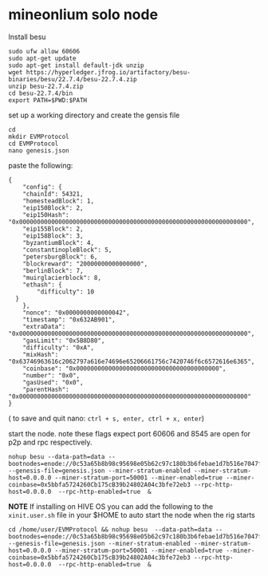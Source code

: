 # mineonlium solo node 


Install besu 

```
sudo ufw allow 60606
sudo apt-get update
sudo apt-get install default-jdk unzip
wget https://hyperledger.jfrog.io/artifactory/besu-binaries/besu/22.7.4/besu-22.7.4.zip
unzip besu-22.7.4.zip
cd besu-22.7.4/bin
export PATH=$PWD:$PATH
```


set up a working directory and create the gensis file

```
cd
mkdir EVMProtocol
cd EVMProtocol
nano genesis.json
```

paste the following:

```
{
    "config": {
    "chainId": 54321,
    "homesteadBlock": 1,
    "eip150Block": 2,
    "eip150Hash": "0x0000000000000000000000000000000000000000000000000000000000000000",
    "eip155Block": 2,
    "eip158Block": 3,
    "byzantiumBlock": 4,
    "constantinopleBlock": 5,
    "petersburgBlock": 6,
    "blockreward": "20000000000000000",
    "berlinBlock": 7,
    "muirglacierblock": 8,
    "ethash": {
        "difficulty": 10
  }
    },
    "nonce": "0x0000000000000042",
    "timestamp": "0x632AB901",
    "extraData": "0x0000000000000000000000000000000000000000000000000000000000000000",
    "gasLimit": "0x5B8D80", 
    "difficulty": "0xA",
    "mixHash": "0x63746963616c2062797a616e74696e65206661756c7420746f6c6572616e6365",
    "coinbase": "0x0000000000000000000000000000000000000000",
    "number": "0x0",
    "gasUsed": "0x0",
    "parentHash": "0x0000000000000000000000000000000000000000000000000000000000000000"
}

```

( to save and quit nano: `ctrl + s, enter, ctrl + x, enter`)

start the node. note these flags expect port 60606 and 8545 are open for p2p and rpc respectively.

```
nohup besu --data-path=data --bootnodes=enode://0c53a65b8b98c95698e05b62c97c180b3b6febae1d7b516e7047f7c36c373e0bbed38c2c83b2b9a264a375886fb2c6a44e26938b1bee4c8e23e788938b49e00a@134.215.244.171:60606 --genesis-file=genesis.json --miner-stratum-enabled --miner-stratum-host=0.0.0.0 --miner-stratum-port=50001 --miner-enabled=true --miner-coinbase=0x5bbfa5724260Cb175cB39b24802A04c3bfe72eb3 --rpc-http-host=0.0.0.0  --rpc-http-enabled=true  &
```


**NOTE** If installing on HIVE OS you can add the following to the `xinit.user.sh` file in your $HOME to auto start the node when the rig starts
```
cd /home/user/EVMProtocol && nohup besu  --data-path=data --bootnodes=enode://0c53a65b8b98c95698e05b62c97c180b3b6febae1d7b516e7047f7c36c373e0bbed38c2c83b2b9a264a375886fb2c6a44e26938b1bee4c8e23e788938b49e00a@134.215.244.171:60606 --genesis-file=genesis.json --miner-stratum-enabled --miner-stratum-host=0.0.0.0 --miner-stratum-port=50001 --miner-enabled=true --miner-coinbase=0x5bbfa5724260Cb175cB39b24802A04c3bfe72eb3 --rpc-http-host=0.0.0.0  --rpc-http-enabled=true  &
```

